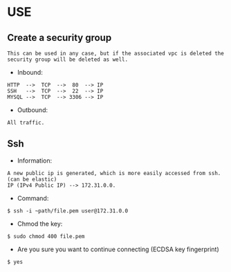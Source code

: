 # USE

## Create a security group
```
This can be used in any case, but if the associated vpc is deleted the security group will be deleted as well.
```
* Inbound:
```
HTTP  -->  TCP  -->  80  --> IP
SSH   -->  TCP  -->  22  --> IP
MYSQL -->  TCP  --> 3306 --> IP
```
* Outbound:
```
All traffic.
```
## Ssh
* Information:
```
A new public ip is generated, which is more easily accessed from ssh. (can be elastic)
IP (IPv4 Public IP) --> 172.31.0.0.
```
* Command:
```
$ ssh -i ~path/file.pem user@172.31.0.0
```
* Chmod the key:
```
$ sudo chmod 400 file.pem
```
* Are you sure you want to continue connecting (ECDSA key fingerprint)
```
$ yes
```
